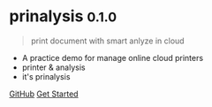 # prinalysis <small>0.1.0</small>

> print document with smart anlyze in cloud

- A practice demo for manage online cloud printers
- printer & analysis
- it's prinalysis


[GitHub](https://github.com/zthxxx/prinalysis/)
[Get Started](#prinalysis)